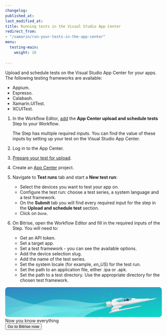 ```yaml
---
changelog:
published_at:
last_modified_at:
title: Running tests in the Visual Studio App Center
redirect_from:
- "/xamarin/run-your-tests-in-the-app-center"
menu:
  testing-main:
    weight: 16

---
```

Upload and schedule tests on the Visual Studio App Center for your apps. The following testing frameworks are available:

* Appium.
* Espresso.
* Calabash.
* Xamarin.UITest.
* XCUITest.

1. In the Workflow Editor, [add](/getting-started/getting-started-workflows/) the **App Center upload and schedule tests** Step to your Workflow.

   The Step has multiple required inputs. You can find the value of these inputs by setting up your test on the Visual Studio App Center.
2. Log in to the App Center.
3. [Prepare your test for upload](https://docs.microsoft.com/en-us/appcenter/test-cloud/preparing-for-upload/).
4. Create an [App Center](https://appcenter.ms/apps) project.
5. Navigate to **Test runs** tab and start a **New test run**:
   * Select the devices you want to test your app on.
   * Configure the test run:  choose a test series, a system language and a test framework.
   * On the **Submit** tab you will find every required input for the step in the **Upload and schedule test** section.
   * Click on `Done`.
6. On Bitrise, open the Workflow Editor and fill in the required inputs of the Step. You will need to:
   * Get an API token.
   * Set a target app.
   * Set a test framework - you can see the available options.
   * Add the device selection slug.
   * Add the name of the test series.
   * Set the system locale (for example, _en_US_) for the test run.
   * Set the path to an application file, either .ipa or .apk.
   * Set the path to a test directory. Use the appropriate directory for the chosen test framework.

<div class="banner">
	<img src="/assets/images/banner-bg-888x170.png" style="border: none;">
	<div class="deploy-text">Now you know everything</div>
	<a target="_blank" href="https://app.bitrise.io/dashboard/builds"><button class="button">Go to Bitrise now</button></a>
</div>
